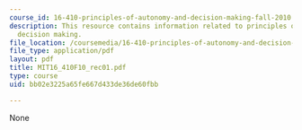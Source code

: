 ```yaml
---
course_id: 16-410-principles-of-autonomy-and-decision-making-fall-2010
description: This resource contains information related to principles of anatomy and
  decision making.
file_location: /coursemedia/16-410-principles-of-autonomy-and-decision-making-fall-2010/bb02e3225a65fe667d433de36de60fbb_MIT16_410F10_rec01.pdf
file_type: application/pdf
layout: pdf
title: MIT16_410F10_rec01.pdf
type: course
uid: bb02e3225a65fe667d433de36de60fbb

---
```

None